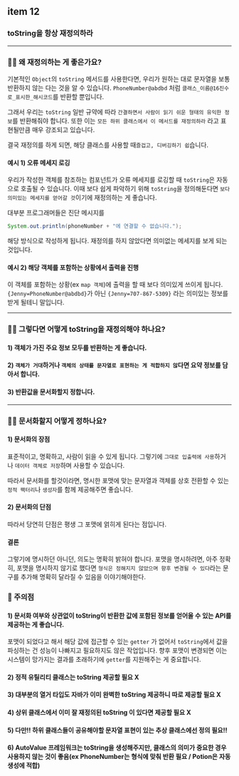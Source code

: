 ## item 12

### toString을 항상 재정의하라

---

### 🙋‍♀️ 왜 재정의하는 게 좋은가요?

기본적인 `Object`의 `toString` 메서드를 사용한다면, 우리가 원하는 대로 문자열을 보통 반환하지 않는 다는 것을 알 수 있습니다.
`PhoneNumber@abdbd` 처럼 `클래스_이름@16진수로_표시한_해시코드`를 반환할 뿐입니다. 

그래서 우리는 `toString` 일반 규약에 따라 `간결하면서 사람이 읽기 쉬운 형태의 유익한 정보`를 반환해줘야 합니다.
또한 이는 `모든 하위 클래스에서 이 메서드를 재정의하라` 라고 표현될만큼 매우 강조되고 있습니다.

결국 재정의를 하게 되면, 해당 클래스를 사용할 때`즐겁고, 디버깅하기 쉽`습니다.

#### 예시 1) 오류 메세지 로깅
우리가 작성한 객체를 참조하는 컴포넌트가 오류 메세지를 로깅할 때 `toString`은 자동으로 호출될 수 있습니다.
이때 보다 쉽게 파악하기 위해 `toString`을 정의해둔다면 `보다 의미있는 메세지를 얻어갈 것`이기에 재정의하는 게 좋습니다.

대부분 프로그래머들은 진단 메시지를 
```java
System.out.println(phoneNumber + "에 연결할 수 없습니다.");
```
해당 방식으로 작성하게 됩니다. 재정의를 하지 않았다면 의미없는 메세지를 보게 되는 것입니다.

#### 예시 2) 해당 객체를 포함하는 상황에서 출력을 진행
이 객체를 포함하는 상황(ex `map 객체`)에 출력을 할 때 보다 의미있게 쓰이게 됩니다.
`{Jenny=PhoneNumber@abdbd}`가 아닌 `{Jenny=707-867-5309}` 라는 의미있는 정보를 받게 될테니 말입니다.

---

### 🙋‍♀️ 그렇다면 어떻게 toString을 재정의해야 하나요?

#### 1) 객체가 가진 주요 정보 모두를 반환하는 게 좋습니다.
#### 2) `객체가 거대`하거나 `객체의 상태를 문자열로 표현하는 게 적합하지 않`다면 요약 정보를 담아서 합니다.
#### 3) 반환값을 문서화할지 정합니다.

---

### 🙋‍♀️ 문서화할지 어떻게 정하나요?

#### 1) 문서화의 장점
표준적이고, 명확하고, 사람이 읽을 수 있게 됩니다. 
그렇기에 `그대로 입출력에 사용`하거나 `데이터 객체로 저장`하며 사용할 수 있습니다.

따라서 문서화를 할것이라면, 명시한 포맷에 맞는 문자열과 객체를 상호 전환할 수 있는 
`정적 팩터리`나 `생성자`를 함께 제공해주면 좋습니다.

#### 2) 문서화의 단점
따라서 당연히 단점은 평생 그 포맷에 얽히게 된다는 점입니다.

#### 결론 
그렇기에 명시하던 아니던, 의도는 명확히 밝혀야 합니다. 
포맷을 명시하려면, 아주 정확히, 포맷을 명시하지 않기로 했다면 `형식은 정해지지 않았으며 향후 변경될 수 있다`라는 문구를 추가해 명확히 달라질 수 있음을 이야기해야한다.

### 🙌 주의점

#### 1) 문서화 여부와 상관없이 toString이 반환한 값에 포함된 정보를 얻어올 수 있는 API를 제공하는 게 좋습니다.
포맷이 되었다고 해서 해당 값에 접근할 수 있는 `getter` 가 없어서 `toString`에서 값을 파싱하는 건 성능이 나빠지고 필요하지도 않은 작업입니다.
향후 포맷이 변경되면 이는 시스템이 망가지는 결과를 초래하기에 `getter`를 지원해주는 게 중요합니다.

#### 2) 정적 유틸리티 클래스는 toString 제공할 필요 X
#### 3) 대부분의 열거 타입도 자바가 이미 완벽한 toString 제공하니 따로 제공할 필요 X
#### 4) 상위 클래스에서 이미 잘 재정의된 toString 이 있다면 제공할 필요 X
#### 5) 다만!! 하위 클래스들이 공유해야할 문자열 표현이 있는 추상 클래스에선 정의 필요!!
#### 6) AutoValue 프레임워크는 toString을 생성해주지만, 클래스의 의미가 중요한 경우 사용하지 않는 것이 좋음(ex PhoneNumber는 형식에 맞춰 반환 필요 / Potion은 자동 생성에 적합)
